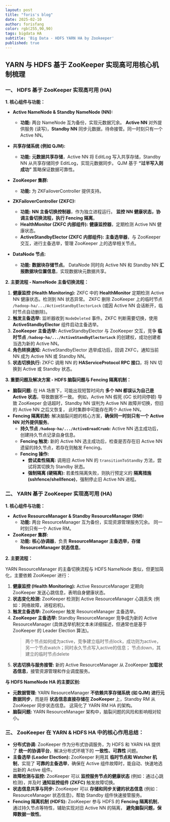 ```yaml
---
layout: post
title: "foris's blog"
date: 2025-02-10
author: forisfang 
color: rgb(255,90,90)
tags: bigdata HA
subtitle: 'Big Data - HDFS YARN HA by Zookeeper'
published: true
---
```



## YARN 与 HDFS 基于 ZooKeeper 实现高可用核心机制梳理

### 一、 HDFS 基于 ZooKeeper 实现高可用 (HA)

**1. 核心组件与功能：**

*   **Active NameNode & Standby NameNode (NN):**
    *   **功能:**  两台 NameNode 互为备份，实现元数据冗余。 **Active NN**  对外提供服务 (读写)，**Standby NN**  同步元数据，待命接管。同一时刻只有一个 Active NN。
*   **共享存储系统 (例如 QJM):**
    *   **功能:**  **元数据共享存储**，Active NN 将 EditLog 写入共享存储，Standby NN 从共享存储同步 EditLog，实现元数据同步。  QJM 基于 **“过半写入则成功”** 策略保证数据可靠性。

*   **ZooKeeper 集群:**
    *   **功能:**  为 ZKFailoverController 提供支持。
*   **ZKFailoverController (ZKFC):**
    *   **功能:**  **NN 主备切换控制器**，作为独立进程运行。  **监控 NN 健康状态，协调主备切换流程，执行 Fencing 隔离**。
    *   **HealthMonitor (ZKFC 内部组件):**  **健康监控器**，定期检测 Active NN 健康状态。
    *   **ActiveStandbyElector (ZKFC 内部组件):**  **主备选举器**，与 ZooKeeper 交互，进行主备选举，管理 ZooKeeper 上的选举相关节点。

*   **DataNode 节点:**
    *   **功能:**  **数据块存储节点**。  DataNode 同时向 Active NN 和 Standby NN **汇报数据块位置信息**，实现数据块元数据共享。



**2. 主要流程 - NameNode 主备切换流程：**

1.  **健康监控 (Health Monitoring):**  ZKFC 中的 **HealthMonitor** 定期检测 Active NN 健康状态。检测到 NN 状态异常。
    ZKFC 删除 ZooKeeper 上的临时节点 `/hadoop-ha/.../ActiveStandbyElectorLock` (或因 Active NN 会话断开，临时节点自动删除)。
2.  **触发主备选举:**  监听器收到 `NodeDeleted` 事件。ZKFC 判断需要切换，使用 **ActiveStandbyElector** 组件启动主备选举。
3.  **ZooKeeper 主备选举:**  ActiveStandbyElector 与 ZooKeeper 交互，竞争 **临时节点 `/hadoop-ha/.../ActiveStandbyElectorLock`** 的创建权，成功创建者当选为新的 Active NN。
4.  **角色转换通知:**  ActiveStandbyElector 选举成功后，回调 ZKFC，通知当前 NN 成为 Active NN 或 Standby NN。
5.  **状态切换执行:**  ZKFC 调用 NN 的 **HAServiceProtocol RPC 接口**，将 NN 切换到 Active 或 Standby 状态。



**3. 重要问题及解决方案 - HDFS 脑裂问题与 Fencing 隔离机制：**

*   **脑裂问题:**  在 HA 场景下，可能出现短暂时间内 **多个 NN 都误认为自己是 Active 状态**，导致数据不一致。  例如，Active NN 假死 (GC 长时间停顿) 导致 ZooKeeper 会话超时，Standby NN 误判为 Active NN 故障并切换，但旧的 Active NN  之后又恢复， 此时集群中可能存在两个 Active NN。
*   **Fencing 隔离机制:**  解决脑裂问题的核心方案，**确保同一时刻只有一个 Active NN 对外提供服务**。
    *   **持久节点 `/hadoop-ha/.../ActiveBreadCrumb`:**  Active NN 选主成功后，创建持久节点记录自身信息。
    *   **Fencing 触发:**  新的 Active NN 选主成功后，检查是否存在旧 Active NN 遗留的持久节点，若存在则触发 Fencing。
    *   **Fencing 操作:**
        *   **尝试柔性隔离:**  调用旧 Active NN 的 `transitionToStandby` 方法，尝试将其切换为 Standby 状态。
        *   **强制隔离 (硬隔离):**  若柔性隔离失败，则执行预定义的 **隔离措施 (sshfence/shellfence)**，强制停止旧 Active NN 进程。




### 二、 YARN 基于 ZooKeeper 实现高可用 (HA)

**1. 核心组件与功能：**

*   **Active ResourceManager & Standby ResourceManager (RM):**
    *   **功能:**  两台 ResourceManager 互为备份，实现资源管理服务冗余。 同一时刻只有一个 Active RM。
*   **ZooKeeper 集群:**
    *   **功能:**  **核心协调器**，负责 **ResourceManager 主备选举，存储 ResourceManager 状态信息**。

**2. 主要流程：**

YARN ResourceManager 的主备切换流程与 HDFS NameNode 类似，但更加简化，主要依赖 ZooKeeper 进行：

1.  **健康监控 (Health Monitoring):**  Active ResourceManager  定期向 ZooKeeper  发送心跳信息，表明自身健康状态。
2.  **状态变化检测:**  ZooKeeper  检测到 Active ResourceManager  心跳丢失 (例如：网络故障，进程宕机)。
3.  **触发主备选举:**  ZooKeeper  触发 ResourceManager  主备选举。
4.  **ZooKeeper 主备选举:**  Standby ResourceManager  竞争成为新的 Active ResourceManager (具体选举机制文本未详细描述，但通常也是基于 ZooKeeper 的 Leader Election 算法)。
    > 两个节点如何成为active，竞争建立临时节点lock，成功则为active，另一个节点watch；同时永久节点写入active的信息；
    > 节点down，其建立的临时节点delete
5.  **状态切换与服务接管:**  新的 Active ResourceManager  从 ZooKeeper  **加载状态信息**，接管资源管理和作业调度服务。



**与 HDFS NameNode HA 的主要区别:**

*   **元数据管理:**  YARN ResourceManager  **不依赖共享存储系统 (如 QJM) 进行元数据同步**，而是将 **状态信息直接存储在 ZooKeeper** 上，Standby RM 从 ZooKeeper 同步状态信息。  这简化了 YARN RM HA 的架构。
*   **脑裂问题:**  YARN ResourceManager  架构中，脑裂问题的风险和影响相对较小。



### 三、 ZooKeeper 在 YARN & HDFS HA 中的核心作用总结：

*   **分布式协调:**  ZooKeeper  作为分布式协调服务，为 HDFS 和 YARN HA  提供了 **统一的协调平台**，解决分布式环境下的 **一致性、可靠性** 问题。
*   **主备选举 (Leader Election):**  ZooKeeper  利用其 **临时节点和 Watcher 机制**，实现了 **可靠的主备选举**，确保在 Active 组件故障时，能自动、快速地选出新的 Active 组件。
*   **故障检测与监控:**  ZooKeeper  可以 **监控服务节点的健康状态** (例如：通过心跳检测)，并及时 **通知监控组件 (ZKFC)**  触发故障切换。
*   **状态信息共享与同步:**  ZooKeeper  可以 **存储和同步关键的状态信息** (例如：ResourceManager 状态信息)，帮助 Standby 组件快速接管服务。
*   **Fencing 隔离机制 (HDFS):**  ZooKeeper  参与 HDFS 的 **Fencing 隔离机制**，通过持久节点等特性，辅助实现对旧 Active NN 的隔离， **避免脑裂问题，保障数据一致性**。
